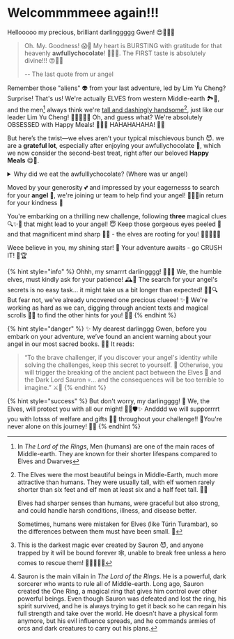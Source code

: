 # Welcommmmeee again!!!

Hellooooo my precious, brilliant darlinggggg Gwen! 😍🌟💖✨

> Oh. My. Goodness! 😱🤯 My heart is BURSTING with gratitude for that heavenly **awfullychocolate**! 🍫🤤😇. The FIRST taste is absolutely divine!!! 😍🍫✨
>
> \-- The last quote from ur angel

Remember those "aliens" 👽 from your last adventure, led by Lim Yu Cheng? Surprise! That's us! We're actually ELVES from western Middle-earth 🏞️🌄, and the men[^1] always think we're [tall and dashingly handsome](#user-content-fn-2)[^2], just like our leader Lim Yu Cheng! 🧝‍♂️✨🧝‍♀️ Oh, and guess what? We're absolutely OBSESSED with Happy Meals! 🍔🍟😂 HAHAHAHAHA! 🤣💖

But here’s the twist—we elves aren’t your typical mischievous bunch 😈. we are a **grateful lot**, especially after enjoying your awfullychocolate 🍫, which we now consider the second-best treat, right after our beloved **Happy Meals** 😋🍴.&#x20;

<details>

<summary>Why did we eat the awfulllychocolate? (Where was ur angel)</summary>

It's a long story. One day, we were wandering through Middle-earth 🏞️ when our excellent sense of smell led us straight to the leftover awfullychocolate 🍫 on your angel's table! Next to it was a mysterious black circle with the word[ "mretdim" ](#user-content-fn-3)[^3]written on it 🖤🔍. Along with it was the quote you’ve seen before. We were SHOCKED and TERRIFIED 😱😰 because that symbol means Sauron[^4], the Enemy, has returned to Middle-earth!!! 😈🌍 But… we couldn't let that heavenly awfullychocolate go to waste! 😏🍫 So, we decided to eat it first before we help you find your angel and stop Sauron's evil plan! 💪✨ HAHAHAHA! 🤣

</details>

Moved by your generosity 💕 and impressed by your eagernesss to search for your **angel** 👼, we're joining ur team to help find your angel! 🎊🙌👼in return for your kindness 🤗

You're embarking on a thrilling new challenge, following **three** magical clues 🔍✨🔮 that might lead to your angel! 😇 Keep those gorgeous eyes peeled 👀 and that magnificent mind sharp 🧠💡 - the elves are rooting for you! 🧝‍♂️📣🧝‍♀️

Weee believe in you, my shining star! 🌟 Your adventure awaits - go CRUSH IT! 💪🏆

{% hint style="info" %}
Ohhh, my smarrrt darlingggg! 🎲🧝‍♂️ We, the humble elves, must kindly ask for your patience! 🕰️🌿 The search for your angel's secrets is no easy task... it might take us a bit longer than expected! 🕵️‍♀️🔍 But fear not, we’ve already uncovered one precious clueee! ✨🧩 We're working as hard as we can, digging through ancient texts and magical scrolls 📜✨ to find the other hints for you! 🦋💫
{% endhint %}

{% hint style="danger" %}
✨ My dearest darlinggg Gwen, before you embark on your adventure, we’ve found an ancient warning about your angel in our most sacred books. 🌿📜 It reads:

> “To the brave challenger, if you discover your angel's identity while solving the challenges, keep this secret to yourself. 🤫 Otherwise, you will trigger the breaking of the ancient pact between the Elves 🌟 and the Dark Lord Sauron 💀… and the consequences will be too terrible to imagine.” ⚔️🖤
{% endhint %}

{% hint style="success" %}
But don't worry, my darlingggg! 💖 We, the Elves, will protect you with all our might! 🧝‍♀️🛡️✨ Andddd we will supporrrrt you with lotsss of welfare and gifts 🎁✨ throughout your challenge!! 🎉You're never alone on this journey! 💫🦋
{% endhint %}

[^1]: In _The Lord of the Rings_, Men (humans) are one of the main races of Middle-earth. They are known for their shorter lifespans compared to Elves and Dwarves

[^2]: The Elves were the most beautiful beings in Middle-Earth, much more attractive than humans. They were usually tall, with elf women rarely shorter than six feet and elf men at least six and a half feet tall. 🌟✨

    Elves had sharper senses than humans, were graceful but also strong, and could handle harsh conditions, illness, and disease better.

    Sometimes, humans were mistaken for Elves (like Túrin Turambar), so the differences between them must have been small. 👀

[^3]: This is the darkest magic ever created by Sauron 😈, and anyone trapped by it will be bound forever 🕸️, unable to break free unless a hero comes to rescue them! 🦸‍♂️🦸‍♀️✨

[^4]: Sauron is the main villain in _The Lord of the Rings_. He is a powerful, dark sorcerer who wants to rule all of Middle-earth. Long ago, Sauron created the One Ring, a magical ring that gives him control over other powerful beings. Even though Sauron was defeated and lost the ring, his spirit survived, and he is always trying to get it back so he can regain his full strength and take over the world. He doesn't have a physical form anymore, but his evil influence spreads, and he commands armies of orcs and dark creatures to carry out his plans.
